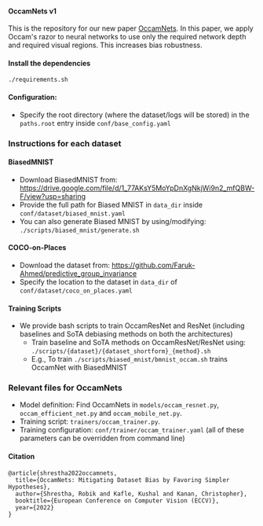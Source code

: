 #### OccamNets v1
This is the repository for our new paper [OccamNets](https://arxiv.org/abs/2204.02426). In this paper, we apply Occam's razor to neural networks to use only the required network depth and required visual regions. This increases bias robustness.

#### Install the dependencies
`./requirements.sh`

#### Configuration:
- Specify the root directory (where the dataset/logs will be stored) in the `paths.root` entry inside `conf/base_config.yaml`

### Instructions for each dataset
#### BiasedMNIST
- Download BiasedMNIST from: https://drive.google.com/file/d/1_77AKsY5MoYpDnXgNkjWi9n2_mfQBW-F/view?usp=sharing
- Provide the full path for Biased MNIST in `data_dir` inside `conf/dataset/biased_mnist.yaml`
- You can also generate Biased MNIST by using/modifying: `./scripts/biased_mnist/generate.sh`

#### COCO-on-Places
- Download the dataset from: https://github.com/Faruk-Ahmed/predictive_group_invariance
- Specify the location to the dataset in `data_dir` of `conf/dataset/coco_on_places.yaml`

#### Training Scripts
-  We provide bash scripts to train OccamResNet and ResNet (including baselines and SoTA debiasing methods on both the architectures)
    - Train baseline and SoTA methods on OccamResNet/ResNet using: `./scripts/{dataset}/{dataset_shortform}_{method}.sh`
    - E.g., To train `./scripts/biased_mnist/bmnist_occam.sh` trains OccamNet with BiasedMNIST

### Relevant files for OccamNets
- Model definition: Find OccamNets in `models/occam_resnet.py`, `occam_efficient_net.py` and `occam_mobile_net.py`. 
- Training script: `trainers/occam_trainer.py`. 
- Training configuration: `conf/trainer/occam_trainer.yaml` (all of these parameters can be overridden from command line)

#### Citation
```
@article{shrestha2022occamnets,
  title={OccamNets: Mitigating Dataset Bias by Favoring Simpler Hypotheses},
  author={Shrestha, Robik and Kafle, Kushal and Kanan, Christopher},
  booktitle={European Conference on Computer Vision (ECCV)},
  year={2022}
}
```
